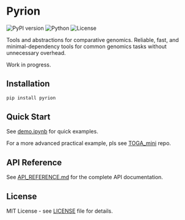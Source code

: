 # Pyrion

![PyPI version](https://img.shields.io/badge/version-0.1.2-blue)
![Python](https://img.shields.io/badge/python-3.9%2B-blue)
![License](https://img.shields.io/badge/license-MIT-green)

Tools and abstractions for comparative genomics. Reliable, fast, and minimal-dependency tools 
for common genomics tasks without unnecessary overhead.

Work in progress.

## Installation

```bash
pip install pyrion
```

## Quick Start

See [demo.ipynb](demo.ipynb) for quick examples.

For a more advanced practical example, pls see [TOGA_mini](https://github.com/kirilenkobm/TOGA_mini) repo.

## API Reference

See [API_REFERENCE.md](API_REFERENCE.md) for the complete API documentation.

## License

MIT License - see [LICENSE](LICENSE) file for details.

